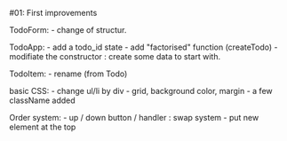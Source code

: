 #01: First improvements

TodoForm:
	- change of structur.

TodoApp:
	- add a todo_id state
	- add "factorised" function (createTodo)
	- modifiate the constructor : create some data to start with.

TodoItem:
	- rename (from Todo)

basic CSS:
	- change ul/li by div
	- grid, background color, margin
	- a few className added

Order system:
	- up / down button / handler : swap system
	- put new element at the top